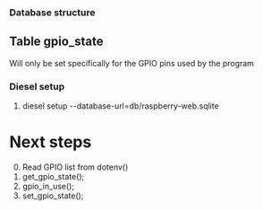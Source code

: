 ### Database structure
## Table gpio_state
Will only be set specifically for the GPIO pins used by the program

### Diesel setup
1. diesel setup --database-url=db/raspberry-web.sqlite

# Next steps
0. Read GPIO list from dotenv()
1. get_gpio_state();
2. gpio_in_use();
3. set_gpio_state();